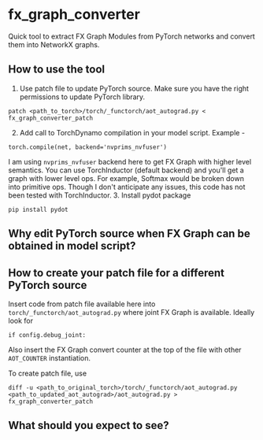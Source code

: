 # fx_graph_converter
Quick tool to extract FX Graph Modules from PyTorch networks and convert them into NetworkX graphs.

## How to use the tool
1. Use patch file to update PyTorch source. Make sure you have the right permissions to update PyTorch library.
```
patch <path_to_torch>/torch/_functorch/aot_autograd.py < fx_graph_converter_patch
```
2. Add call to TorchDynamo compilation in your model script. Example -
```
torch.compile(net, backend='nvprims_nvfuser')
```
I am using `nvprims_nvfuser` backend here to get FX Graph with higher level semantics. You can use TorchInductor (default backend) and you'll get a graph with lower level ops. For example, Softmax would be broken down into primitive ops.
Though I don't anticipate any issues, this code has not been tested with TorchInductor.
3. Install pydot package
```
pip install pydot
```

## Why edit PyTorch source when FX Graph can be obtained in model script?

## How to create your patch file for a different PyTorch source
Insert code from patch file available here into `torch/_functorch/aot_autograd.py` where joint FX Graph is available. Ideally look for 
```
if config.debug_joint:
```
Also insert the FX Graph convert counter at the top of the file with other `AOT_COUNTER` instantiation.

To create patch file, use
```
diff -u <path_to_original_torch>/torch/_functorch/aot_autograd.py <path_to_updated_aot_autograd>/aot_autograd.py > fx_graph_converter_patch
```

## What should you expect to see?
